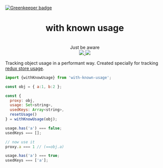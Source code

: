 
[![Greenkeeper badge](https://badges.greenkeeper.io/theKashey/with-known-usage.svg)](https://greenkeeper.io/)

<div align="center">
  <h1>with known usage</h1>
  <br/>
  Just be aware
  <br/>
    
  <a href="https://www.npmjs.com/package/with-known-usage">
   <img src="https://img.shields.io/npm/v/with-known-usage.svg?style=flat-square" />
  </a>
    
  <a href="https://travis-ci.org/theKashey/with-known-usage">
   <img src="https://travis-ci.org/theKashey/with-known-usage.svg?branch=master" />
  </a>

  <br/>  
</div>  

Tracking object usage in a performant way. Created specially for tracking [redux store usage](https://github.com/reduxjs/react-redux/pull/1021).

```js
import {withKnowUsage} from 'with-known-usage';

const obj = { a:1, b:2 };

const {
  proxy: obj,
  usage: Set<string>,
  usedKeys: Array<string>,
  resetUsage()
} = withKnowUsage(obj);

usage.has('a') === false;
usedKeys === [];

// now use it
proxy.a === 1 // (==obj.a)

usage.has('a') === true;
usedKeys === ['a'];

```